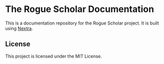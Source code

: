 # The Rogue Scholar Documentation

This is a documentation repository for the Rogue Scholar project. It is built using [Nextra](https://nextra.site).

## License

This project is licensed under the MIT License.
